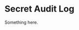 [title]: # (Secret Audit Log)
[tags]: # (XXX)
[priority]: # (1918)
# Secret Audit Log
Something here.

